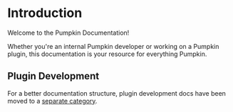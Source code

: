 # Introduction

Welcome to the Pumpkin Documentation!

Whether you're an internal Pumpkin developer or working on a Pumpkin plugin, this documentation is your resource for everything Pumpkin.

## Plugin Development

For a better documentation structure, plugin development docs have been moved to a [separate category](/plugin-dev/introduction).
